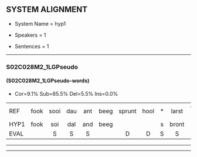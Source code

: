 
## SYSTEM ALIGNMENT

- System Name = hyp1

- Speakers = 1

- Sentences = 1

---

### S02C028M2_1LGPseudo

#### (S02C028M2_1LGPseudo-words)

- Cor=9.1%	Sub=85.5%	Del=5.5%	Ins=0.0%

|  |  |  |  |  |  |  |  |  |  |  |  |  |  |  |  |  |  |  |  |  |  |  |  |  |  |  |  |  |  |  |  |  |  |  |  |  |  |  |  |  |  |  |  |  |  |  |  |  |  |  |  |  |  |  |  |
|:--- |:---:|:---:|:---:|:---:|:---:|:---:|:---:|:---:|:---:|:---:|:---:|:---:|:---:|:---:|:---:|:---:|:---:|:---:|:---:|:---:|:---:|:---:|:---:|:---:|:---:|:---:|:---:|:---:|:---:|:---:|:---:|:---:|:---:|:---:|:---:|:---:|:---:|:---:|:---:|:---:|:---:|:---:|:---:|:---:|:---:|:---:|:---:|:---:|:---:|:---:|:---:|:---:|:---:|:---:|:---:|
| REF | fook | sooi | dau | ant | beeg | sprunt | hool | * | larst | vout*(fout) | zwoei | *s | fam | *s | rachts | vaap | * | sprieuw | *(kent) | keng | * | * | swoers | doer | plirt | jien | blard | guul | hoekt | neeuw | * | * | * | noork | * | vid | zans | leum | * | haans | spaai | * | sjalt | heik | sank | roen | frijk | eem | schard | grek | dron | dron | * | snaaf | stuid |
| HYP1 | fook | soi | dal | and | beeg |  |  | s | bront | ho | lar | last | fout | zou | van | rocht | vap | us | spriel | kend | ken | swooort | sor | doer | plert | gen | blard | zuel | hoet | neeoe | no | no | rut | nor | vi | vit | zons | lum | hans | s | i | s | sjollt | hek | tank | roen |  | frek | één | fart | gek | dom | drom | snaf | stuit |
| EVAL |  | S | S | S |  | D | D | S | S | S | S | S | S | S | S | S | S | S | S | S | S | S | S |  | S | S |  | S | S | S | S | S | S | S | S | S | S | S | S | S | S | S | S | S | S |  | D | S | S | S | S | S | S | S | S |
---

---
